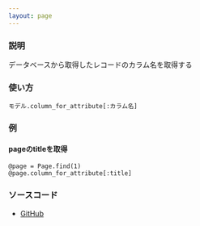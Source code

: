 ```yaml
---
layout: page
---
```

### 説明
データベースから取得したレコードのカラム名を取得する

### 使い方
    モデル.column_for_attribute[:カラム名]

### 例
#### pageのtitleを取得
    @page = Page.find(1)
    @page.column_for_attribute[:title]

### ソースコード
* [GitHub](https://github.com/rails/rails/blob/08576b94ad4f19dfc368619d7751e211d23dcad8/activerecord/lib/active_record/attribute_methods.rb#L206)